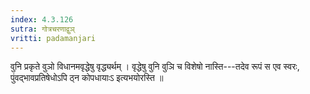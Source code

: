 ```yaml
---
index: 4.3.126
sutra: गोत्रचरणाद्वुञ्
vritti: padamanjari
---
```


 वुनि प्रकृते वुञो विधानमवृद्धेषु वृद्ध्यर्थम् । वृद्धेषु वुनि वुञि च विशेषो नास्ति---तदेव रूपं स एव स्वरः, पुंवद्भावप्रतिषेधोऽपि ठ्न कोपधायाःऽ इत्यभयोरस्ति ॥